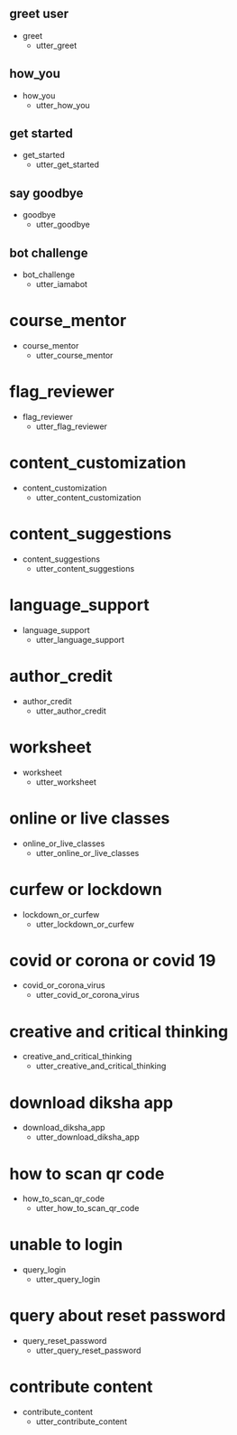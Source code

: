 ## greet user
* greet
  - utter_greet

## how_you
* how_you
  - utter_how_you

## get started
* get_started
  - utter_get_started

## say goodbye
* goodbye
  - utter_goodbye

## bot challenge
* bot_challenge
  - utter_iamabot

# course_mentor
* course_mentor
  - utter_course_mentor

# flag_reviewer
* flag_reviewer
  - utter_flag_reviewer

# content_customization
* content_customization
  - utter_content_customization

# content_suggestions
* content_suggestions
  - utter_content_suggestions

# language_support
* language_support
  - utter_language_support

# author_credit
* author_credit
  - utter_author_credit

# worksheet
* worksheet
  - utter_worksheet

# online or live classes
* online_or_live_classes
  - utter_online_or_live_classes

# curfew or lockdown
* lockdown_or_curfew
  - utter_lockdown_or_curfew

# covid or corona or covid 19 
* covid_or_corona_virus
  - utter_covid_or_corona_virus

# creative and critical thinking
* creative_and_critical_thinking
  - utter_creative_and_critical_thinking

# download diksha app
* download_diksha_app
  - utter_download_diksha_app

# how to scan qr code
* how_to_scan_qr_code
  - utter_how_to_scan_qr_code

# unable to login
* query_login
  - utter_query_login

# query about reset password
* query_reset_password
  - utter_query_reset_password

# contribute content
* contribute_content
  - utter_contribute_content